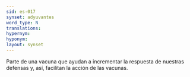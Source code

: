 ```yaml
---
sid: es-017
synset: adyuvantes
word_type: N
translations: 
hypernym: 
hyponym: 
layout: synset
---
```

Parte de una vacuna que ayudan a incrementar la respuesta de nuestras defensas y, así, facilitan la acción de las vacunas.